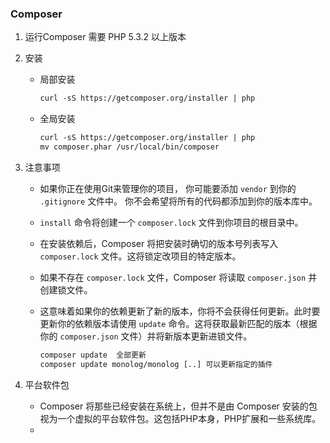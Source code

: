 ### Composer

1. 运行Composer 需要 PHP 5.3.2 以上版本

2. 安装

   * 局部安装

     ```html
     curl -sS https://getcomposer.org/installer | php
     ```

   * 全局安装

     ```html
     curl -sS https://getcomposer.org/installer | php
     mv composer.phar /usr/local/bin/composer
     ```

3. 注意事项

   * 如果你正在使用Git来管理你的项目， 你可能要添加 `vendor` 到你的 `.gitignore` 文件中。 你不会希望将所有的代码都添加到你的版本库中。

   *  `install` 命令将创建一个 `composer.lock` 文件到你项目的根目录中。

     * 在安装依赖后，Composer 将把安装时确切的版本号列表写入 `composer.lock` 文件。这将锁定改项目的特定版本。

     * 如果不存在 `composer.lock` 文件，Composer 将读取 `composer.json` 并创建锁文件。

     * 这意味着如果你的依赖更新了新的版本，你将不会获得任何更新。此时要更新你的依赖版本请使用 `update` 命令。这将获取最新匹配的版本（根据你的 `composer.json` 文件）并将新版本更新进锁文件。

       ```html
       composer update  全部更新
       composer update monolog/monolog [..] 可以更新指定的插件
       ```

4. 平台软件包

   * Composer 将那些已经安装在系统上，但并不是由 Composer 安装的包视为一个虚拟的平台软件包。这包括PHP本身，PHP扩展和一些系统库。
   * ​

   ​